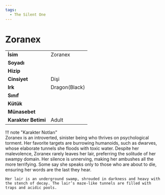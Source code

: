 ```yaml
---
tags:
  - The Silent One
---  
```

# Zoranex   
  
  
  
|  |  |  
|---|---|  
| **İsim** | Zoranex |  
| **Soyadı** |  |  
| **Hizip** |  |  
| **Cinsiyet** | Dişi |  
| **Irk** | Dragon(Black) |  
| **Sınıf** |  |  
| **Kütük** |  |  
| **Münasebet** |  |  
| **Karakter Betimi** | Adult |  
  
  
!!! note "Karakter Notları"  
	Zoranex is an introverted, sinister being who thrives on psychological torment. Her favorite targets are burrowing humanoids, such as dwarves, whose elaborate tunnels she floods with toxic water. Despite her malevolence, Zoranex rarely leaves her lair, preferring the solitude of her swampy domain. Her silence is unnerving, making her ambushes all the more terrifying. Some say she speaks only to those who are about to die, ensuring her words are the last they hear.  
	  
	Her lair is an underground swamp, shrouded in darkness and heavy with the stench of decay. The lair’s maze-like tunnels are filled with traps and acidic pools.   